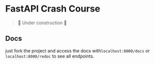 # FastAPI Crash Course

> 🚧 Under construction 🚧

## Docs

just fork the project and access the docs with`localhost:8000/docs` or `localhost:8000/redoc`
to see all endpoints.